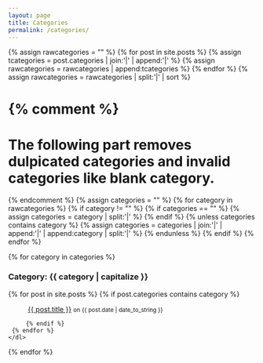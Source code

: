 ```yaml
---
layout: page
title: Categories
permalink: /categories/
---
```

{% assign rawcategories = "" %}
{% for post in site.posts %}
	{% assign tcategories = post.categories | join:'|' | append:'|' %}
	{% assign rawcategories = rawcategories | append:tcategories %}
{% endfor %}
{% assign rawcategories = rawcategories | split:'|' | sort %}

{% comment %}
=======================
The following part removes dulpicated categories and invalid categories like blank category.
=======================
{% endcomment %}
{% assign categories = "" %}
{% for category in rawcategories %}
	{% if category != "" %}
		{% if categories == "" %}
			{% assign categories = category | split:'|' %}
		{% endif %}
		{% unless categories contains category %}
			{% assign categories = categories | join:'|' | append:'|' | append:category | split:'|' %}
		{% endunless %}
	{% endif %}
{% endfor %}


{% for category in categories %}
<dl>
	<dt><h3 id="{{ category | slugify }}">Category: {{ category | capitalize }}</h3></dt>
	<dl>
	 {% for post in site.posts %}
		 {% if post.categories contains category %}
		 <dd><p>
		 <a title="Read article: {{ post.title }}" href="{{ post.url }}">
		 {{ post.title }}</a> <small>on {{ post.date | date_to_string }}</small></p>
	   </dd>

		 {% endif %}
	 {% endfor %}
	</dl>
{% endfor %}
